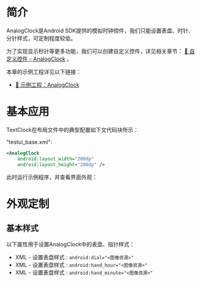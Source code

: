# 简介
AnalogClock是Android SDK提供的模拟时钟控件，我们只能设置表盘、时针、分针样式，可定制程度较低。

为了实现显示秒针等更多功能，我们可以创建自定义控件，详见相关章节： [🧭 自定义控件 - AnalogClock](【TODO_链接地址】) 。

本章的示例工程详见以下链接：

- [🔗 示例工程：AnalogClock](https://github.com/BI4VMR/Study-Android/tree/master/M03_UI/C04_CtrlBase/S14_AnalogClock)

# 基本应用
TextClock在布局文件中的典型配置如下文代码块所示：

"testui_base.xml":

```xml
<AnalogClock
    android:layout_width="200dp"
    android:layout_height="200dp" />
```

此时运行示例程序，并查看界面外观：

<div align="center">

<!-- TODO ![默认样式](./Assets_TextView/基本应用_默认样式.jpg) -->

</div>

# 外观定制
## 基本样式
以下属性用于设置AnalogClock中的表盘、指针样式：

- XML - 设置表盘样式 : `android:dial="<图像资源>"`
- XML - 设置表盘样式 : `android:hand_hour="<图像资源>"`
- XML - 设置表盘样式 : `android:hand_minute="<图像资源>"`
